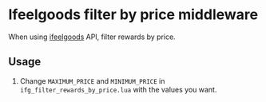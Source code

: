 # Ifeelgoods filter by price middleware

When using [ifeelgoods](http://ifeelgoods.com) API, filter rewards by price.

## Usage

1. Change `MAXIMUM_PRICE` and `MINIMUM_PRICE` in `ifg_filter_rewards_by_price.lua` with the values you want.
